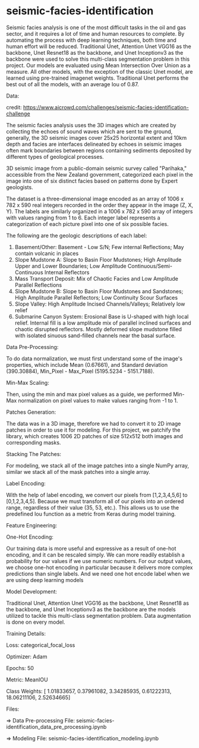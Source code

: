 # seismic-facies-identification
Seismic facies analysis is one of the most difficult tasks in the oil and gas sector, and it requires a lot of time and human resources to complete. By automating the process with deep learning techniques, both time and human effort will be reduced. Traditional Unet, Attention Unet VGG16 as the backbone, Unet Resnet18 as the backbone, and Unet Inceptionv3 as the backbone were used to solve this multi-class segmentation problem in this project. Our models are evaluated using Mean Intersection Over Union as a measure. All other models, with the exception of the classic Unet model, are learned using pre-trained imagenet weights. Traditional Unet performs the best out of all the models, with an average Iou of 0.87.

Data:

credit: https://www.aicrowd.com/challenges/seismic-facies-identification-challenge

The seismic facies analysis uses the 3D images which are created by collecting the echoes of sound waves which are sent to the ground, generally, the 3D seismic images cover 25x25 horizontal extent and 10km depth and facies are interfaces delineated by echoes in seismic images often mark boundaries between regions containing sediments deposited by different types of geological processes.

3D seismic image from a public-domain seismic survey called "Parihaka," accessible from the New Zealand government, categorized each pixel in the image into one of six distinct facies based on patterns done by Expert geologists.

The dataset is a three-dimensional image encoded as an array of 1006 x 782 x 590 real integers recorded in the order they appear in the image (Z, X, Y). The labels are similarly organized in a 1006 x 782 x 590 array of integers with values ranging from 1 to 6. Each integer label represents a categorization of each picture pixel into one of six possible facies.

The following are the geologic descriptions of each label:

1. Basement/Other: Basement - Low S/N; Few internal Reflections; May contain volcanic in places
2. Slope Mudstone A: Slope to Basin Floor Mudstones; High Amplitude Upper and Lower Boundaries; Low Amplitude Continuous/Semi-Continuous Internal Reflectors
3. Mass Transport Deposit: Mix of Chaotic Facies and Low Amplitude Parallel Reflections
4. Slope Mudstone B: Slope to Basin Floor Mudstones and Sandstones; High Amplitude Parallel Reflectors; Low Continuity Scour Surfaces
5. Slope Valley: High Amplitude Incised Channels/Valleys; Relatively low relief
6. Submarine Canyon System: Erosional Base is U-shaped with high local relief. Internal fill is a low amplitude mix of parallel inclined surfaces and chaotic disrupted reflectors. Mostly deformed slope mudstone filled with isolated sinuous sand-filled channels near the basal surface.


Data Pre-Processing:

To do data normalization, we must first understand some of the image's properties, which include Mean (0.67661), and Standard deviation (390.30884), Min_Pixel - Max_Pixel (5195.5234 - 5151.7188).  

Min-Max Scaling:

Then, using the min and max pixel values as a guide, we performed Min-Max normalization on pixel values to make values ranging from -1 to 1.

Patches Generation:

The data was in a 3D image, therefore we had to convert it to 2D image patches in order to use it for modeling. For this project, we patchify the library, which creates 1006 2D patches of size  512x512 both images and corresponding masks.


Stacking The Patches:

For modeling, we stack all of the image patches into a single NumPy array, similar we stack all of the mask patches into a single array.

Label Encoding:

With the help of label encoding, we convert our pixels from [1,2,3,4,5,6] to [0,1,2,3,4,5]. Because we must transform all of our pixels into an ordered range, regardless of their value (35, 53, etc.). This allows us to use the predefined Iou function as a metric from Keras during model training.


Feature Engineering:

One-Hot Encoding:

Our training data is more useful and expressive as a result of one-hot encoding, and it can be rescaled simply. We can more readily establish a probability for our values if we use numeric numbers. For our output values, we choose one-hot encoding in particular because it delivers more complex predictions than single labels. And we need one hot encode label when we are using deep learning models

Model Development:

Traditional Unet, Attention Unet VGG16 as the backbone, Unet Resnet18 as the backbone, and Unet Inceptionv3 as the backbone are the models utilized to tackle this multi-class segmentation problem. Data augmentation is done on every model.

Training Details:

Loss: categorical_focal_loss

Optimizer: Adam

Epochs: 50

Metric: MeanIOU

Class Weights: [ 1.01833657,  0.37961082,  3.34285935,  0.61222313, 18.06211106,  2.52634665]

Files:

=> Data Pre-processing File: seismic-facies-identification_data_pre_processing.ipynb

=> Modeling File: seismic-facies-identification_modeling.ipynb
